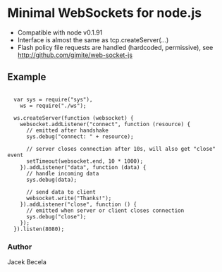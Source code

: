# Minimal WebSockets for node.js

* Compatible with node v0.1.91
* Interface is almost the same as tcp.createServer(...)
* Flash policy file requests are handled (hardcoded, permissive), see http://github.com/gimite/web-socket-js

## Example

<pre><code>
  var sys = require("sys"),
    ws = require("./ws");

  ws.createServer(function (websocket) {
    websocket.addListener("connect", function (resource) { 
      // emitted after handshake
      sys.debug("connect: " + resource);

      // server closes connection after 10s, will also get "close" event
      setTimeout(websocket.end, 10 * 1000); 
    }).addListener("data", function (data) { 
      // handle incoming data
      sys.debug(data);

      // send data to client
      websocket.write("Thanks!");
    }).addListener("close", function () { 
      // emitted when server or client closes connection
      sys.debug("close");
    });
  }).listen(8080);
</code></pre>

### Author

Jacek Becela
